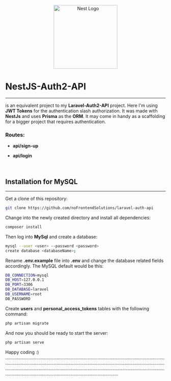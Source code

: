 <p align="center">
  <a href="http://nestjs.com/" target="blank"><img src="https://nestjs.com/img/logo-small.svg" width="200" alt="Nest Logo" /></a>
</p>

# NestJS-Auth2-API

---
is an equivalent project to my **Laravel-Auth2-API** project. Here I'm using **JWT Tokens** for the authentication slash authorization. It was made with **NestJs** and uses **Prisma** as the **ORM**. It may come in handy as a scaffolding for a bigger project that requires authentication. 

### Routes:
- **api/sign-up**  

- **api/login** <br>
 
<br>

## Installation for MySQL

---

Get a clone of this repository:
```bash
git clone https://github.com/noFrontendSolutions/laravel-auth-api
```
Change into the newly created directory and install all dependencies:

```bash
composer install
```

Then log into **MySql** and create a database:

```bash
mysql --user <user> --password <password>
create database <databaseName>;
```

Rename **.env.example** file into **.env** and change the database related fields accordingly. The MySQL default would be this:
```bash
DB_CONNECTION=mysql
DB_HOST=127.0.0.1
DB_PORT=3306
DB_DATABASE=laravel
DB_USERNAME=root
DB_PASSWORD
```
Create **users** and **personal_access_tokens** tables with the following command:
```bash
php artisan migrate
```
And now you should be ready to start the server:
```bash
php artisan serve
```


Happy coding :)
............................................................................................................................................................................................................................................................................................................................................................................................................................................................................